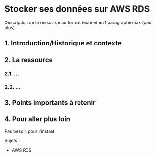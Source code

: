 # Stocker ses données sur AWS RDS
Description de la ressource au format texte et en 1 paragraphe max (pas plus)

## 1. Introduction/Historique et contexte


## 2. La ressource
### 2.1. ...


### 2.2. ...

## 3. Points importants à retenir


## 4. Pour aller plus loin
Pas besoin pour l'instant



Sujets :
- AWS RDS

